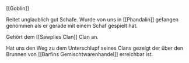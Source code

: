 [[Goblin]]

Reitet unglaublich gut Schafe. Wurde von uns in [[Phandalin]] gefangen genommen als er gerade mit einem Schaf gespielt hat.

Gehört dem [[Sawplies Clan]] Clan an.

Hat uns den Weg zu dem Unterschlupf seines Clans gezeigt der über den Brunnen von [[Barfins Gemischtwarenhandel]] erreichbar ist.